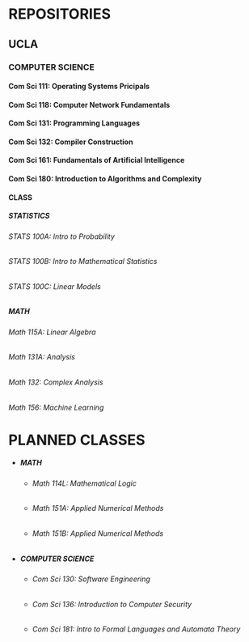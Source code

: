 # REPOSITORIES
## UCLA
### COMPUTER SCIENCE
#### Com Sci 111: Operating Systems Pricipals
#### Com Sci 118: Computer Network Fundamentals
#### Com Sci 131: Programming Languages
#### Com Sci 132: Compiler Construction
#### Com Sci 161: Fundamentals of Artificial Intelligence
#### Com Sci 180: Introduction to Algorithms and Complexity
#### CLASS
##### STATISTICS
###### STATS 100A: Intro to Probability
###### STATS 100B: Intro to Mathematical Statistics
###### STATS 100C: Linear Models
##### MATH
###### Math 115A: Linear Algebra
###### Math 131A: Analysis
###### Math 132: Complex Analysis
###### Math 156: Machine Learning

# PLANNED CLASSES
* ##### MATH
  * ###### Math 114L: Mathematical Logic
  * ###### Math 151A: Applied Numerical Methods
  * ###### Math 151B: Applied Numerical Methods
* ##### COMPUTER SCIENCE
  * ###### Com Sci 130: Software Engineering
  * ###### Com Sci 136: Introduction to Computer Security
  * ###### Com Sci 181: Intro to Formal Languages and Automata Theory


<!--
**henrygenus/henrygenus** is a ✨ _special_ ✨ repository because its `README.md` (this file) appears on your GitHub profile.
